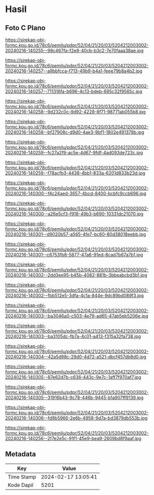 # Hasil

## Foto C Plano

https://sirekap-obj-formc.kpu.go.id/78c6/pemilu/pdpr/52/04/21/20/03/5204212003002-20240216-140255--98c467fa-f2e8-40cb-b3c2-7e70faaa38ae.jpg

https://sirekap-obj-formc.kpu.go.id/78c6/pemilu/pdpr/52/04/21/20/03/5204212003002-20240216-140257--a9bbfcca-f713-49b9-b4a1-feee79b8a4b2.jpg

https://sirekap-obj-formc.kpu.go.id/78c6/pemilu/pdpr/52/04/21/20/03/5204212003002-20240216-140257--711316fa-b696-4c13-bdeb-695c32f9565c.jpg

https://sirekap-obj-formc.kpu.go.id/78c6/pemilu/pdpr/52/04/21/20/03/5204212003002-20240216-140258--9d232c0c-9d92-4228-8f71-98771ab055b8.jpg

https://sirekap-obj-formc.kpu.go.id/78c6/pemilu/pdpr/52/04/21/20/03/5204212003002-20240216-140258--bf27908c-d9d0-4ae3-9bf1-1802e491378b.jpg

https://sirekap-obj-formc.kpu.go.id/78c6/pemilu/pdpr/52/04/21/20/03/5204212003002-20240216-140259--fc27a2f9-ac5e-4d67-9fdf-4ad093de723c.jpg

https://sirekap-obj-formc.kpu.go.id/78c6/pemilu/pdpr/52/04/21/20/03/5204212003002-20240216-140259--f78acfb3-4438-4bb1-833a-6201d833b23d.jpg

https://sirekap-obj-formc.kpu.go.id/78c6/pemilu/pdpr/52/04/21/20/03/5204212003002-20240216-140300--f4c24aed-3657-4bcd-8400-bcbfc9ccb696.jpg

https://sirekap-obj-formc.kpu.go.id/78c6/pemilu/pdpr/52/04/21/20/03/5204212003002-20240216-140300--a26e5cf3-f918-49b3-b690-10331dc21070.jpg

https://sirekap-obj-formc.kpu.go.id/78c6/pemilu/pdpr/52/04/21/20/03/5204212003002-20240216-140301--d9020b57-a565-4fe7-bc60-80d38018eebb.jpg

https://sirekap-obj-formc.kpu.go.id/78c6/pemilu/pdpr/52/04/21/20/03/5204212003002-20240216-140301--c6753fb8-5877-47a6-91ed-8cad7b67a7b1.jpg

https://sirekap-obj-formc.kpu.go.id/78c6/pemilu/pdpr/52/04/21/20/03/5204212003002-20240216-140302--2dd3ee95-b45b-4082-881b-3bbeabcbd3b1.jpg

https://sirekap-obj-formc.kpu.go.id/78c6/pemilu/pdpr/52/04/21/20/03/5204212003002-20240216-140302--fbb512e5-3dfa-4c1a-844e-9dc89bd089f3.jpg

https://sirekap-obj-formc.kpu.go.id/78c6/pemilu/pdpr/52/04/21/20/03/5204212003002-20240216-140303--ba3046a0-c503-4e79-ad65-47ab5eb5206e.jpg

https://sirekap-obj-formc.kpu.go.id/78c6/pemilu/pdpr/52/04/21/20/03/5204212003002-20240216-140303--ba3105dc-fb7a-4c01-a413-f315a32fa738.jpg

https://sirekap-obj-formc.kpu.go.id/78c6/pemilu/pdpr/52/04/21/20/03/5204212003002-20240216-140304--42a5d98c-29d0-4d72-a521-dbcf457db8d0.jpg

https://sirekap-obj-formc.kpu.go.id/78c6/pemilu/pdpr/52/04/21/20/03/5204212003002-20240216-140305--87e62d7b-c636-443c-9e7c-1aff7f970af7.jpg

https://sirekap-obj-formc.kpu.go.id/78c6/pemilu/pdpr/52/04/21/20/03/5204212003002-20240216-140305--31916b43-9c78-446b-9445-b1a907ff9139.jpg

https://sirekap-obj-formc.kpu.go.id/78c6/pemilu/pdpr/52/04/21/20/03/5204212003002-20240216-140306--fd9b5966-2e6b-4958-9d7a-bd3879db553b.jpg

https://sirekap-obj-formc.kpu.go.id/78c6/pemilu/pdpr/52/04/21/20/03/5204212003002-20240216-140256--2f7e2e5c-91f1-45e9-bea9-2609bd8f9aaf.jpg


## Metadata

| Key        | Value               |
| ---------- | ------------------- |
| Time Stamp | 2024-02-17 13:05:41 |
| Kode Dapil | 5201                |




